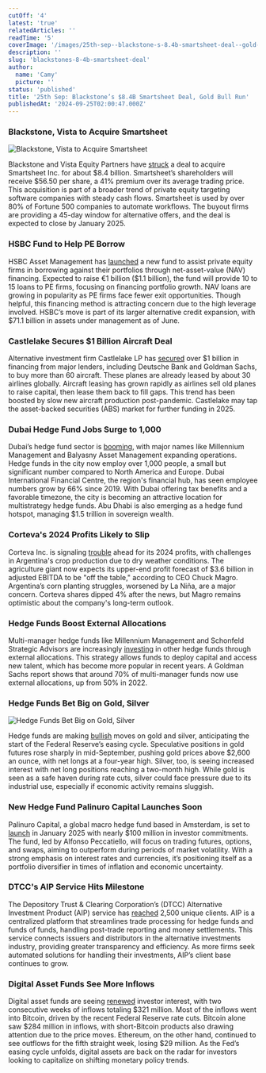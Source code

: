 ```yaml
---
cutOff: '4'
latest: 'true'
relatedArticles: ''
readTime: '5'
coverImage: '/images/25th-sep--blackstone-s-8.4b-smartsheet-deal--gold-bull-run-a-c1Nz.webp'
description: ''
slug: 'blackstones-8-4b-smartsheet-deal'
author:
  name: 'Camy'
  picture: ''
status: 'published'
title: '25th Sep: Blackstone’s $8.4B Smartsheet Deal, Gold Bull Run'
publishedAt: '2024-09-25T02:00:47.000Z'
---
```


### Blackstone, Vista to Acquire Smartsheet

![Blackstone, Vista to Acquire Smartsheet](/images/25th-sep--blackstone-s-8.4b-smartsheet-deal--gold-bull-run-a-k5NT.webp)

Blackstone and Vista Equity Partners have [struck](https://www.bnnbloomberg.ca/investing/2024/09/24/blackstone-vista-reach-84-billion-deal-to-buy-smartsheet/) a deal to acquire Smartsheet Inc. for about $8.4 billion. Smartsheet’s shareholders will receive $56.50 per share, a 41% premium over its average trading price. This acquisition is part of a broader trend of private equity targeting software companies with steady cash flows. Smartsheet is used by over 80% of Fortune 500 companies to automate workflows. The buyout firms are providing a 45-day window for alternative offers, and the deal is expected to close by January 2025.

### HSBC Fund to Help PE Borrow

HSBC Asset Management has [launched](https://www.bnnbloomberg.ca/business/2024/09/24/hsbc-am-launches-nav-financing-strategy-with-1-billion-target/) a new fund to assist private equity firms in borrowing against their portfolios through net-asset-value (NAV) financing. Expected to raise €1 billion ($1.1 billion), the fund will provide 10 to 15 loans to PE firms, focusing on financing portfolio growth. NAV loans are growing in popularity as PE firms face fewer exit opportunities. Though helpful, this financing method is attracting concern due to the high leverage involved. HSBC’s move is part of its larger alternative credit expansion, with $71.1 billion in assets under management as of June.

### Castlelake Secures $1 Billion Aircraft Deal

Alternative investment firm Castlelake LP has [secured](https://www.bnnbloomberg.ca/investing/2024/09/24/castlelake-clinches-1-billion-loan-to-buy-more-than-60-aircraft/) over $1 billion in financing from major lenders, including Deutsche Bank and Goldman Sachs, to buy more than 60 aircraft. These planes are already leased by about 30 airlines globally. Aircraft leasing has grown rapidly as airlines sell old planes to raise capital, then lease them back to fill gaps. This trend has been boosted by slow new aircraft production post-pandemic. Castlelake may tap the asset-backed securities (ABS) market for further funding in 2025.

### Dubai Hedge Fund Jobs Surge to 1,000

Dubai’s hedge fund sector is [booming](https://www.bnnbloomberg.ca/business/company-news/2024/09/24/hedge-funds-now-employ-more-than-1000-people-in-dubai/), with major names like Millennium Management and Balyasny Asset Management expanding operations. Hedge funds in the city now employ over 1,000 people, a small but significant number compared to North America and Europe. Dubai International Financial Centre, the region's financial hub, has seen employee numbers grow by 66% since 2019. With Dubai offering tax benefits and a favorable timezone, the city is becoming an attractive location for multistrategy hedge funds. Abu Dhabi is also emerging as a hedge fund hotspot, managing $1.5 trillion in sovereign wealth.

### Corteva's 2024 Profits Likely to Slip

Corteva Inc. is signaling [trouble](https://www.bnnbloomberg.ca/investing/commodities/2024/09/24/corteva-says-argentina-woes-expected-to-dent-2024-outlook/) ahead for its 2024 profits, with challenges in Argentina's crop production due to dry weather conditions. The agriculture giant now expects its upper-end profit forecast of $3.6 billion in adjusted EBITDA to be "off the table," according to CEO Chuck Magro. Argentina’s corn planting struggles, worsened by La Niña, are a major concern. Corteva shares dipped 4% after the news, but Magro remains optimistic about the company's long-term outlook.

### Hedge Funds Boost External Allocations

Multi-manager hedge funds like Millennium Management and Schonfeld Strategic Advisors are increasingly [investing](https://www.hedgeweek.com/multi-manager-hedge-funds-boost-external-allocations/#:~:text=Multi%2Dmanager%20hedge%20funds%2C%20which,to%20a%20Goldman%20Sachs%20report.) in other hedge funds through external allocations. This strategy allows funds to deploy capital and access new talent, which has become more popular in recent years. A Goldman Sachs report shows that around 70% of multi-manager funds now use external allocations, up from 50% in 2022.

### Hedge Funds Bet Big on Gold, Silver

![Hedge Funds Bet Big on Gold, Silver](/images/25th-sep--blackstone-s-8.4b-smartsheet-deal--gold-bull-run-b-ExMD.webp)

Hedge funds are making [bullish](https://www.hedgeweek.com/hedge-funds-make-bullish-moves-on-gold-and-silver-as-feds-easing-cycle-begins/#:~:text=Gold%20and%20silver%20are%20gaining,a%20report%20by%20Kitco%20News.) moves on gold and silver, anticipating the start of the Federal Reserve’s easing cycle. Speculative positions in gold futures rose sharply in mid-September, pushing gold prices above $2,600 an ounce, with net longs at a four-year high. Silver, too, is seeing increased interest with net long positions reaching a two-month high. While gold is seen as a safe haven during rate cuts, silver could face pressure due to its industrial use, especially if economic activity remains sluggish.

### New Hedge Fund Palinuro Capital Launches Soon

Palinuro Capital, a global macro hedge fund based in Amsterdam, is set to [launch](https://www.hedgeweek.com/new-global-macro-hedge-fund-palinuro-capital-gears-up-for-january-launch/) in January 2025 with nearly $100 million in investor commitments. The fund, led by Alfonso Peccatiello, will focus on trading futures, options, and swaps, aiming to outperform during periods of market volatility. With a strong emphasis on interest rates and currencies, it’s positioning itself as a portfolio diversifier in times of inflation and economic uncertainty.

### DTCC's AIP Service Hits Milestone

The Depository Trust & Clearing Corporation’s (DTCC) Alternative Investment Product (AIP) service has [reached](https://www.hedgeweek.com/dtccs-alternative-investment-product-passes-2500-clients-milestone/) 2,500 unique clients. AIP is a centralized platform that streamlines trade processing for hedge funds and funds of funds, handling post-trade reporting and money settlements. This service connects issuers and distributors in the alternative investments industry, providing greater transparency and efficiency. As more firms seek automated solutions for handling their investments, AIP’s client base continues to grow.

### Digital Asset Funds See More Inflows

Digital asset funds are seeing [renewed](https://www.hedgeweek.com/digital-assets-funds-see-second-consecutive-week-of-inflows-2/) investor interest, with two consecutive weeks of inflows totaling $321 million. Most of the inflows went into Bitcoin, driven by the recent Federal Reserve rate cuts. Bitcoin alone saw $284 million in inflows, with short-Bitcoin products also drawing attention due to the price moves. Ethereum, on the other hand, continued to see outflows for the fifth straight week, losing $29 million. As the Fed’s easing cycle unfolds, digital assets are back on the radar for investors looking to capitalize on shifting monetary policy trends.